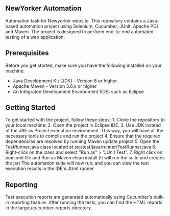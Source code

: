 ## NewYorker Automation
Automation task for Newyorker website. This repository contains a Java-based automation project using Selenium, Cucumber, JUnit, Apache POI and Maven. The project is designed to perform end-to-end automated testing of a web application.

## Prerequisites
Before you get started, make sure you have the following installed on your machine:

* Java Development Kit (JDK) - Version 8 or higher
* Apache Maven - Version 3.6.x or higher
* An Integrated Development Environment (IDE) such as Eclipse

## Getting Started

To get started with the project, follow these steps:
    1.	Clone the repository to your local machine:
    2.	Open the project in Eclipse IDE.
    3.	Use JDK instead of the JRE as Project execution environment. This way, you will have all the necessary tools to compile and run the project
    4.	Ensure that the required dependencies are resolved by running Maven update project
    5.  Open the TestRunner.java class located at src/test/java/runner/TestRunner.java 
    6.	Right-click on the class and select "Run as" > "JUnit Test".
    7.	Right click on pom.xml file and Run as Maven clean install (It will run the suite and creates the jar)
The automation suite will now run, and you can view the test execution results in the IDE's JUnit runner.

## Reporting
Test execution reports are generated automatically using Cucumber's built-in reporting feature. After running the tests, you can find the HTML reports in the target/cucumber-reports directory.

